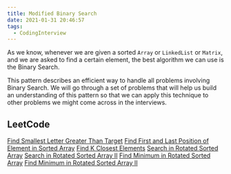 ```yaml
---
title: Modified Binary Search
date: 2021-01-31 20:46:57
tags:
  - CodingInterview
---
```

As we know, whenever we are given a sorted `Array` or `LinkedList` or `Matrix`, and we are asked to find a certain element, the best algorithm we can use is the Binary Search.

This pattern describes an efficient way to handle all problems involving Binary Search. We will go through a set of problems that will help us build an understanding of this pattern so that we can apply this technique to other problems we might come across in the interviews.

## LeetCode
[Find Smallest Letter Greater Than Target](https://leetcode.com/problems/find-smallest-letter-greater-than-target/)
[Find First and Last Position of Element in Sorted Array](https://leetcode.com/problems/find-first-and-last-position-of-element-in-sorted-array/)
[Find K Closest Elements](https://leetcode.com/problems/find-k-closest-elements/)
[Search in Rotated Sorted Array](https://leetcode.com/problems/search-in-rotated-sorted-array/)
[Search in Rotated Sorted Array II](https://leetcode.com/problems/search-in-rotated-sorted-array-ii/)
[Find Minimum in Rotated Sorted Array](https://leetcode.com/problems/find-minimum-in-rotated-sorted-array/)
[Find Minimum in Rotated Sorted Array II](https://leetcode.com/problems/find-minimum-in-rotated-sorted-array-ii/)
